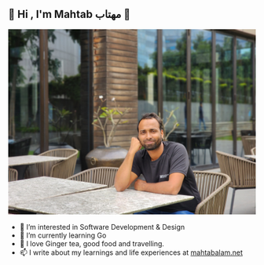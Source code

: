## 👋 Hi , I'm Mahtab مهتاب 👋

![](https://github.com/eMahtab/eMahtab/blob/main/profile.jpg)

- 👀 I’m interested in Software Development & Design
- 🌱 I’m currently learning Go
- 💞️ I love Ginger tea, good food and travelling.
- 📫 I write about my learnings and life experiences at [mahtabalam.net](https://www.mahtabalam.net "mahtabalam.net")

<!---
eMahtab/eMahtab is a ✨ special ✨ repository because its `README.md` (this file) appears on your GitHub profile.
You can click the Preview link to take a look at your changes.
--->
